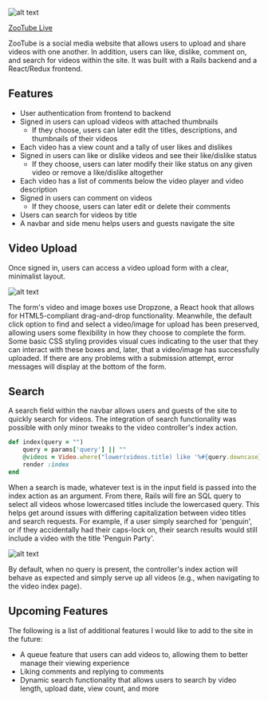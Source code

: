 ![alt text](https://github.com/AdamKlimmek/ZooTube/blob/master/app/assets/images/zootube_logo.png "ZooTube Logo")

[ZooTube Live](https://zootube.herokuapp.com/#/)

ZooTube is a social media website that allows users to upload and share videos with one another. In addition, users can like, dislike, comment on, and search for videos within the site. It was built with a Rails backend and a React/Redux frontend.

## Features
* User authentication from frontend to backend
* Signed in users can upload videos with attached thumbnails
  * If they choose, users can later edit the titles, descriptions, and thumbnails of their videos
* Each video has a view count and a tally of user likes and dislikes
* Signed in users can like or dislike videos and see their like/dislike status
  * If they choose, users can later modify their like status on any given video or remove a like/dislike altogether
* Each video has a list of comments below the video player and video description
* Signed in users can comment on videos
  * If they choose, users can later edit or delete their comments
* Users can search for videos by title
* A navbar and side menu helps users and guests navigate the site

## Video Upload
Once signed in, users can access a video upload form with a clear, minimalist layout.

![alt text](https://github.com/AdamKlimmek/ZooTube/blob/master/app/assets/images/video_upload.png "Video Upload Form")

The form's video and image boxes use Dropzone, a React hook that allows for HTML5-compliant drag-and-drop functionality. Meanwhile, the default click option to find and select a video/image for upload has been preserved, allowing users some flexibility in how they choose to complete the form. Some basic CSS styling provides visual cues indicating to the user that they can interact with these boxes and, later, that a video/image has successfully uploaded. If there are any problems with a submission attempt, error messages will display at the bottom of the form.

## Search
A search field within the navbar allows users and guests of the site to quickly search for videos. The integration of search functionality was possible with only minor tweaks to the video controller's index action.

```ruby
def index(query = "")
    query = params['query'] || ""
    @videos = Video.where("lower(videos.title) like '%#{query.downcase}%'")
    render :index
end
```

When a search is made, whatever text is in the input field is passed into the index action as an argument. From there, Rails will fire an SQL query to select all videos whose lowercased titles include the lowercased query. This helps get around issues with differing capitalization between video titles and search requests. For example, if a user simply searched for 'penguin', or if they accidentally had their caps-lock on, their search results would still include a video with the title 'Penguin Party'. 

![alt text](https://github.com/AdamKlimmek/ZooTube/blob/master/app/assets/images/search_func.png "Search Functionality")

By default, when no query is present, the controller's index action will behave as expected and simply serve up all videos (e.g., when navigating to the video index page).

## Upcoming Features
The following is a list of additional features I would like to add to the site in the future:
* A queue feature that users can add videos to, allowing them to better manage their viewing experience
* Liking comments and replying to comments
* Dynamic search functionality that allows users to search by video length, upload date, view count, and more
